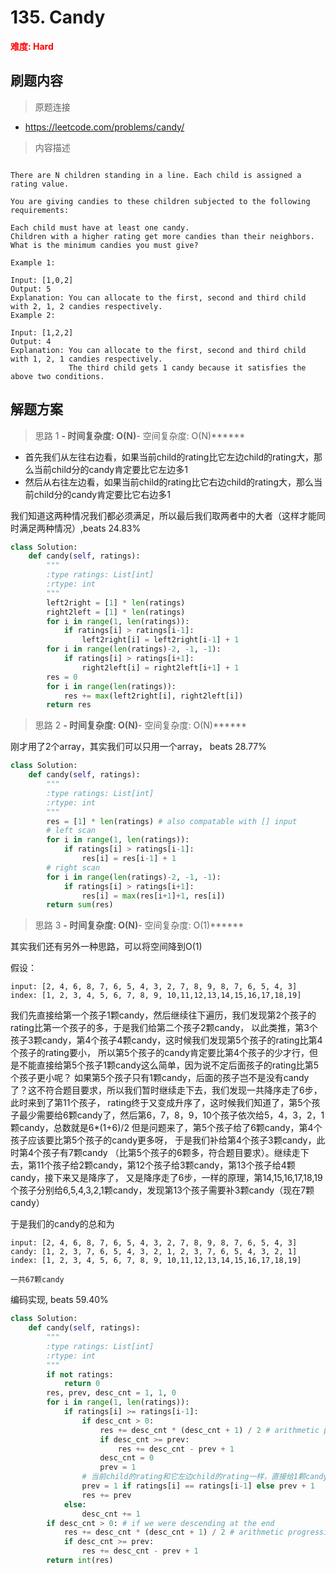 # 135. Candy

**<font color=red>难度: Hard</font>**

## 刷题内容

> 原题连接

* https://leetcode.com/problems/candy/

> 内容描述

```

There are N children standing in a line. Each child is assigned a rating value.

You are giving candies to these children subjected to the following requirements:

Each child must have at least one candy.
Children with a higher rating get more candies than their neighbors.
What is the minimum candies you must give?

Example 1:

Input: [1,0,2]
Output: 5
Explanation: You can allocate to the first, second and third child with 2, 1, 2 candies respectively.
Example 2:

Input: [1,2,2]
Output: 4
Explanation: You can allocate to the first, second and third child with 1, 2, 1 candies respectively.
             The third child gets 1 candy because it satisfies the above two conditions.
```

## 解题方案

> 思路 1
******- 时间复杂度: O(N)******- 空间复杂度: O(N)******



- 首先我们从左往右边看，如果当前child的rating比它左边child的rating大，那么当前child分的candy肯定要比它左边多1
- 然后从右往左边看，如果当前child的rating比它右边child的rating大，那么当前child分的candy肯定要比它右边多1

我们知道这两种情况我们都必须满足，所以最后我们取两者中的大者（这样才能同时满足两种情况）,beats 24.83%

```python
class Solution:
    def candy(self, ratings):
        """
        :type ratings: List[int]
        :rtype: int
        """
        left2right = [1] * len(ratings)
        right2left = [1] * len(ratings)
        for i in range(1, len(ratings)):
            if ratings[i] > ratings[i-1]:
                left2right[i] = left2right[i-1] + 1
        for i in range(len(ratings)-2, -1, -1):
            if ratings[i] > ratings[i+1]:
                right2left[i] = right2left[i+1] + 1
        res = 0
        for i in range(len(ratings)):
            res += max(left2right[i], right2left[i])
        return res
```

> 思路 2
******- 时间复杂度: O(N)******- 空间复杂度: O(N)******

刚才用了2个array，其实我们可以只用一个array， beats 28.77%

```python
class Solution:
    def candy(self, ratings):
        """
        :type ratings: List[int]
        :rtype: int
        """
        res = [1] * len(ratings) # also compatable with [] input
        # left scan
        for i in range(1, len(ratings)):
            if ratings[i] > ratings[i-1]:
                res[i] = res[i-1] + 1
        # right scan
        for i in range(len(ratings)-2, -1, -1):
            if ratings[i] > ratings[i+1]:
                res[i] = max(res[i+1]+1, res[i])
        return sum(res)
```


> 思路 3
******- 时间复杂度: O(N)******- 空间复杂度: O(1)******

其实我们还有另外一种思路，可以将空间降到O(1)

假设：
```
input: [2, 4, 6, 8, 7, 6, 5, 4, 3, 2, 7, 8, 9, 8, 7, 6, 5, 4, 3]
index: [1, 2, 3, 4, 5, 6, 7, 8, 9, 10,11,12,13,14,15,16,17,18,19]

```

我们先直接给第一个孩子1颗candy，然后继续往下遍历，我们发现第2个孩子的rating比第一个孩子的多，于是我们给第二个孩子2颗candy，
以此类推，第3个孩子3颗candy，第4个孩子4颗candy，这时候我们发现第5个孩子的rating比第4个孩子的rating要小，
所以第5个孩子的candy肯定要比第4个孩子的少才行，但是不能直接给第5个孩子1颗candy这么简单，因为说不定后面孩子的rating比第5个孩子更小呢？
如果第5个孩子只有1颗candy，后面的孩子岂不是没有candy了？这不符合题目要求，所以我们暂时继续走下去，我们发现一共降序走了6步，此时来到了第11个孩子，
rating终于又变成升序了，这时候我们知道了，第5个孩子最少需要给6颗candy了，然后第6，7，8，9，10个孩子依次给5，4，3，2，1颗candy，总数就是6*(1+6)/2
但是问题来了，第5个孩子给了6颗candy，第4个孩子应该要比第5个孩子的candy更多呀， 于是我们补给第4个孩子3颗candy，此时第4个孩子有7颗candy
（比第5个孩子的6颗多，符合题目要求）。继续走下去，第11个孩子给2颗candy，第12个孩子给3颗candy，第13个孩子给4颗candy，接下来又是降序了，
又是降序走了6步，一样的原理，第14,15,16,17,18,19个孩子分别给6,5,4,3,2,1颗candy，发现第13个孩子需要补3颗candy（现在7颗candy）

于是我们的candy的总和为

```
input: [2, 4, 6, 8, 7, 6, 5, 4, 3, 2, 7, 8, 9, 8, 7, 6, 5, 4, 3]
candy: [1, 2, 3, 7, 6, 5, 4, 3, 2, 1, 2, 3, 7, 6, 5, 4, 3, 2, 1]
index: [1, 2, 3, 4, 5, 6, 7, 8, 9, 10,11,12,13,14,15,16,17,18,19]

一共67颗candy
```

编码实现, beats 59.40%

```python
class Solution:
    def candy(self, ratings):
        """
        :type ratings: List[int]
        :rtype: int
        """
        if not ratings:
            return 0
        res, prev, desc_cnt = 1, 1, 0
        for i in range(1, len(ratings)):
            if ratings[i] >= ratings[i-1]:
                if desc_cnt > 0:
                    res += desc_cnt * (desc_cnt + 1) / 2 # arithmetic progression
                    if desc_cnt >= prev:
                        res += desc_cnt - prev + 1
                    desc_cnt = 0
                    prev = 1
                # 当前child的rating和它左边child的rating一样，直接给1颗candy就满足了，否则需要给prev+1颗candy
                prev = 1 if ratings[i] == ratings[i-1] else prev + 1 
                res += prev
            else:
                desc_cnt += 1
        if desc_cnt > 0: # if we were descending at the end
            res += desc_cnt * (desc_cnt + 1) / 2 # arithmetic progression
            if desc_cnt >= prev:
                res += desc_cnt - prev + 1
        return int(res)
```




































